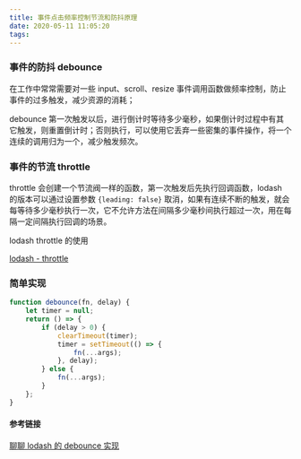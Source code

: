 ```yaml
---
title: 事件点击频率控制节流和防抖原理
date: 2020-05-11 11:05:20
tags:
---
```


### 事件的防抖 debounce

在工作中常常需要对一些 input、scroll、resize 事件调用函数做频率控制，防止事件的过多触发，减少资源的消耗；

debounce 第一次触发以后，进行倒计时等待多少毫秒，如果倒计时过程中有其它触发，则重置倒计时；否则执行，可以使用它丢弃一些密集的事件操作，将一个连续的调用归为一个，减少触发频次。

### 事件的节流 throttle

throttle 会创建一个节流阀一样的函数，第一次触发后先执行回调函数，lodash 的版本可以通过设置参数 `{leading: false}` 取消，如果有连续不断的触发，就会每等待多少毫秒执行一次，它不允许方法在间隔多少毫秒间执行超过一次，用在每隔一定间隔执行回调的场景。

lodash throttle 的使用

[lodash - throttle](https://codesandbox.io/s/throttle-debounce-sk8e2?file=/src/App.js)

### 简单实现

```javascript
function debounce(fn, delay) {
    let timer = null;
    return () => {
        if (delay > 0) {
            clearTimeout(timer);
            timer = setTimeout(() => {
                fn(...args);
            }, delay);
        } else {
            fn(...args);
        }
    };
}
```

#### 参考链接

[聊聊 lodash 的 debounce 实现](https://juejin.im/post/5a142de15188251c11404085)
